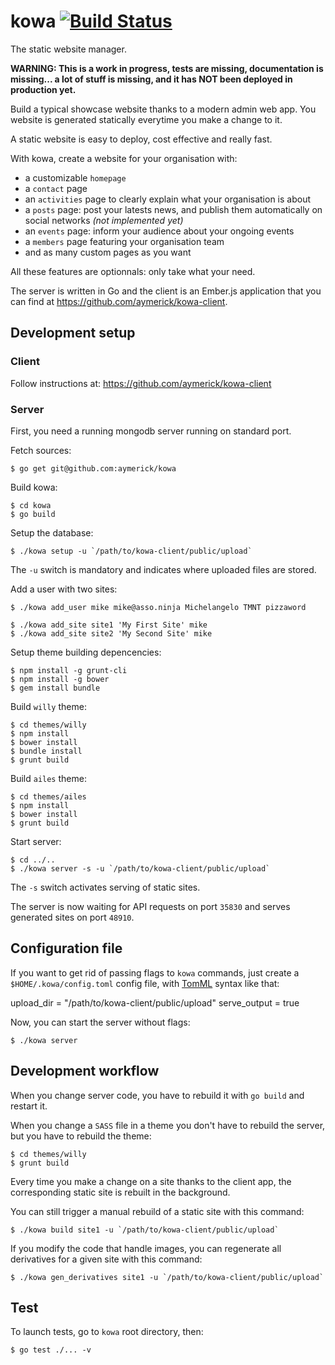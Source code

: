 # kowa [![Build Status](https://secure.travis-ci.org/aymerick/kowa.svg?branch=master)](http://travis-ci.org/aymerick/kowa)

The static website manager.

**WARNING: This is a work in progress, tests are missing, documentation is missing... a lot of stuff is missing, and it has NOT been deployed in production yet.**

Build a typical showcase website thanks to a modern admin web app. You website is generated statically everytime you make a change to it.

A static website is easy to deploy, cost effective and really fast.

With kowa, create a website for your organisation with:

  - a customizable `homepage`
  - a `contact` page
  - an `activities` page to clearly explain what your organisation is about
  - a `posts` page: post your latests news, and publish them automatically on social networks *(not implemented yet)*
  - an `events` page: inform your audience about your ongoing events
  - a `members` page featuring your organisation team
  - and as many custom pages as you want

All these features are optionnals: only take what your need.

The server is written in Go and the client is an Ember.js application that you can find at <https://github.com/aymerick/kowa-client>.


## Development setup

### Client

Follow instructions at: <https://github.com/aymerick/kowa-client>


### Server

First, you need a running mongodb server running on standard port.

Fetch sources:

    $ go get git@github.com:aymerick/kowa

Build kowa:

    $ cd kowa
    $ go build

Setup the database:

    $ ./kowa setup -u `/path/to/kowa-client/public/upload`

The `-u` switch is mandatory and indicates where uploaded files are stored.

Add a user with two sites:

    $ ./kowa add_user mike mike@asso.ninja Michelangelo TMNT pizzaword

    $ ./kowa add_site site1 'My First Site' mike
    $ ./kowa add_site site2 'My Second Site' mike

Setup theme building depencencies:

    $ npm install -g grunt-cli
    $ npm install -g bower
    $ gem install bundle

Build `willy` theme:

    $ cd themes/willy
    $ npm install
    $ bower install
    $ bundle install
    $ grunt build

Build `ailes` theme:

    $ cd themes/ailes
    $ npm install
    $ bower install
    $ grunt build

Start server:

    $ cd ../..
    $ ./kowa server -s -u `/path/to/kowa-client/public/upload`

The `-s` switch activates serving of static sites.

The server is now waiting for API requests on port `35830` and serves generated sites on port `48910`.


## Configuration file

If you want to get rid of passing flags to `kowa` commands, just create a `$HOME/.kowa/config.toml` config file, with [TomML](https://github.com/toml-lang/toml) syntax like that:

  upload_dir = "/path/to/kowa-client/public/upload"
  serve_output = true

Now, you can start the server without flags:

    $ ./kowa server


## Development workflow

When you change server code, you have to rebuild it with `go build` and restart it.

When you change a `SASS` file in a theme you don't have to rebuild the server, but you have to rebuild the theme:

    $ cd themes/willy
    $ grunt build

Every time you make a change on a site thanks to the client app, the corresponding static site is rebuilt in the background.

You can still trigger a manual rebuild of a static site with this command:

    $ ./kowa build site1 -u `/path/to/kowa-client/public/upload`

If you modify the code that handle images, you can regenerate all derivatives for a given site with this command:

    $ ./kowa gen_derivatives site1 -u `/path/to/kowa-client/public/upload`


## Test

To launch tests, go to `kowa` root directory, then:

    $ go test ./... -v
